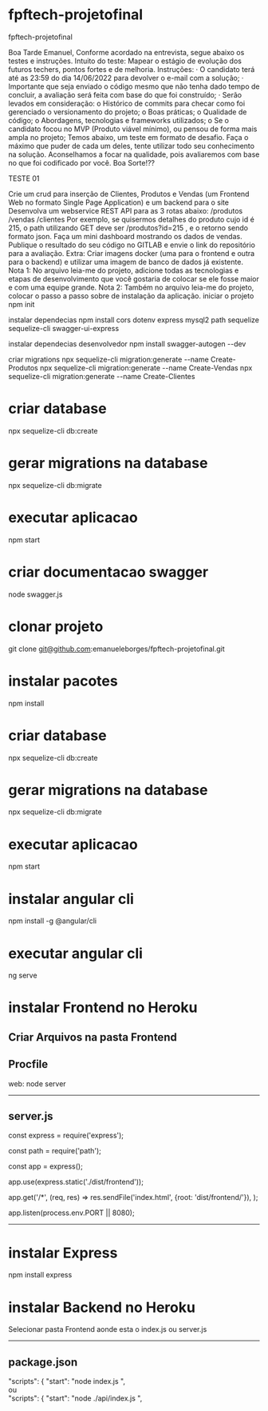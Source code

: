 # fpftech-projetofinal
fpftech-projetofinal

Boa Tarde Emanuel, Conforme acordado na entrevista, segue abaixo os testes e instruções. Intuito do teste: Mapear o estágio de evolução dos futuros techers, pontos fortes e de melhoria. Instruções: · O candidato terá até as 23:59 do dia 14/06/2022 para devolver o e-mail com a solução; · Importante que seja enviado o código mesmo que não tenha dado tempo de concluir, a avaliação será feita com base do que foi construído; · Serão levados em consideração: o Histórico de commits para checar como foi gerenciado o versionamento do projeto; o Boas práticas; o Qualidade de código; o Abordagens, tecnologias e frameworks utilizados; o Se o candidato focou no MVP (Produto viável mínimo), ou pensou de forma mais ampla no projeto; Temos abaixo, um teste em formato de desafio. Faça o máximo que puder de cada um deles, tente utilizar todo seu conhecimento na solução. Aconselhamos a focar na qualidade, pois avaliaremos com base no que foi codificado por você. Boa Sorte!??

TESTE 01

Crie um crud para inserção de Clientes, Produtos e Vendas (um Frontend Web no formato Single Page Application) e um backend para o site
Desenvolva um webservice REST API para as 3 rotas abaixo: /produtos /vendas /clientes Por exemplo, se quisermos detalhes do produto cujo id é 215, o path utilizando GET deve ser /produtos?id=215 , e o retorno sendo formato json.
Faça um mini dashboard mostrando os dados de vendas.
Publique o resultado do seu código no GITLAB e envie o link do repositório para a avaliação. Extra: Criar imagens docker (uma para o frontend e outra para o backend) e utilizar uma imagem de banco de dados já existente. Nota 1: No arquivo leia-me do projeto, adicione todas as tecnologias e etapas de desenvolvimento que você gostaria de colocar se ele fosse maior e com uma equipe grande. Nota 2: Também no arquivo leia-me do projeto, colocar o passo a passo sobre de instalação da aplicação.
iniciar o projeto
npm init

instalar dependecias
npm install cors dotenv express mysql2 path sequelize sequelize-cli swagger-ui-express

instalar dependecias desenvolvedor
npm install swagger-autogen --dev

criar migrations
npx sequelize-cli migration:generate --name Create-Produtos npx sequelize-cli migration:generate --name Create-Vendas npx sequelize-cli migration:generate --name Create-Clientes

# criar database
npx sequelize-cli db:create

# gerar migrations na database
npx sequelize-cli db:migrate

# executar aplicacao
npm start

# criar documentacao swagger
node swagger.js

# clonar projeto
git clone git@github.com:emanueleborges/fpftech-projetofinal.git

# instalar pacotes
npm install

# criar database
npx sequelize-cli db:create

# gerar migrations na database
npx sequelize-cli db:migrate

# executar aplicacao
npm start

# instalar angular cli
npm install -g @angular/cli

# executar angular cli
ng serve

# instalar Frontend no Heroku

Criar Arquivos na pasta Frontend   
------------------------------------------
Procfile
------------------------------------------
web: node server


------------------------------------------
server.js
------------------------------------------
const express = require('express');

const path = require('path');

const app = express();

app.use(express.static('./dist/frontend'));

app.get('/*', (req, res) =>
    res.sendFile('index.html', {root: 'dist/frontend/'}),
);

app.listen(process.env.PORT || 8080);

------------------------------------------

# instalar Express 
npm install express

# instalar Backend no Heroku
Selecionar pasta Frontend aonde esta o index.js ou server.js   

------------------------------------------
package.json
------------------------------------------
"scripts": {
    "start": "node index.js ",    
    ou  
"scripts": {
    "start": "node ./api/index.js ",
